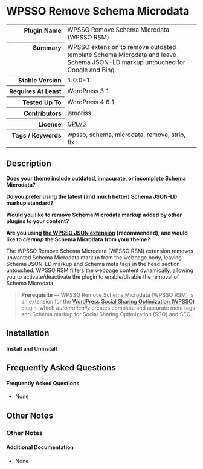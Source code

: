 <h1>WPSSO Remove Schema Microdata</h1>

<table>
<tr><th align="right" valign="top" nowrap>Plugin Name</th><td>WPSSO Remove Schema Microdata (WPSSO RSM)</td></tr>
<tr><th align="right" valign="top" nowrap>Summary</th><td>WPSSO extension to remove outdated template Schema Microdata and leave Schema JSON-LD markup untouched for Google and Bing.</td></tr>
<tr><th align="right" valign="top" nowrap>Stable Version</th><td>1.0.0-1</td></tr>
<tr><th align="right" valign="top" nowrap>Requires At Least</th><td>WordPress 3.1</td></tr>
<tr><th align="right" valign="top" nowrap>Tested Up To</th><td>WordPress 4.6.1</td></tr>
<tr><th align="right" valign="top" nowrap>Contributors</th><td>jsmoriss</td></tr>
<tr><th align="right" valign="top" nowrap>License</th><td><a href="https://www.gnu.org/licenses/gpl.txt">GPLv3</a></td></tr>
<tr><th align="right" valign="top" nowrap>Tags / Keywords</th><td>wpsso, schema, microdata, remove, strip, fix</td></tr>
</table>

<h2>Description</h2>

<p><strong>Does your theme include outdated, innacurate, or incomplete Schema Microdata?</strong></p>

<p><strong>Do you prefer using the latest (and much better) Schema JSON-LD markup standard?</strong></p>

<p><strong>Would you like to remove Schema Microdata markup added by other plugins to your content?</strong></p>

<p><strong>Are you using <a href="https://wordpress.org/plugins/wpsso-schema-json-ld/">the WPSSO JSON extension</a> (recommended), and would like to <em>cleanup</em> the Schema Microdata from your theme?</strong></p>

<p>The WPSSO Remove Schema Microdata (WPSSO RSM) extension removes unwanted Schema Microdata markup from the webpage body, leaving Schema JSON-LD markup and Schema meta tags in the head section untouched. WPSSO RSM filters the webpage content dynamically, allowing you to activate/deactivate the plugin to enable/disable the removal of Schema Microdata.</p>

<blockquote>
<p><strong>Prerequisite</strong> &mdash; WPSSO Remove Schema Microdata (WPSSO RSM) is an extension for the <a href="https://wordpress.org/plugins/wpsso/">WordPress Social Sharing Optimization (WPSSO)</a> plugin, which <em>automatically</em> creates complete and accurate meta tags and Schema markup for Social Sharing Optimization (SSO) and SEO.</p>
</blockquote>


<h2>Installation</h2>

<h4>Install and Uninstall</h4>


<h2>Frequently Asked Questions</h2>

<h4>Frequently Asked Questions</h4>

<ul>
<li>None</li>
</ul>


<h2>Other Notes</h2>

<h3>Other Notes</h3>
<h4>Additional Documentation</h4>

<ul>
<li>None</li>
</ul>

